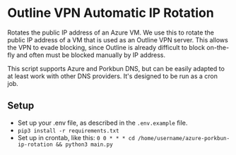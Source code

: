 # Outline VPN Automatic IP Rotation

Rotates the public IP address of an Azure VM. We use this to rotate the public IP address of a VM that is used as an Outline VPN server. This allows the VPN to evade blocking, since Outline is already difficult to block on-the-fly and often must be blocked manually by IP address.

This script supports Azure and Porkbun DNS, but can be easily adapted to at least work with other DNS providers. It's designed to be run as a cron job.

## Setup
- Set up your .env file, as described in the `.env.example` file.
- `pip3 install -r requirements.txt`
- Set up in crontab, like this: `0 0 * * * cd /home/username/azure-porkbun-ip-rotation && python3 main.py`